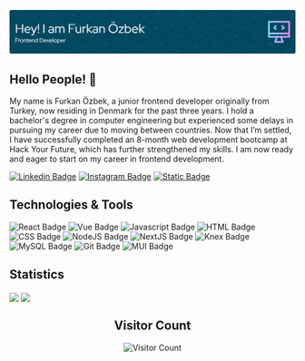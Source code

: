 ![Header](./header3.png)
## Hello People! :wave: 

My name is Furkan Özbek, a junior frontend developer originally from Turkey, now residing in Denmark for the past three years. I hold a bachelor's degree in computer engineering but experienced some delays in pursuing my career due to moving between countries. Now that I’m settled, I have successfully completed an 8-month web development bootcamp at Hack Your Future, which has further strengthened my skills. I am now ready and eager to start on my career in frontend development.

[![Linkedin Badge](https://img.shields.io/badge/LinkedIn-0077B5?style=for-the-badge&logo=linkedin&logoColor=white)](https://www.linkedin.com/in/furkan-%C3%B6zbek-151926127/)
[![Instagram Badge](https://img.shields.io/badge/Instagram-E4405F?style=for-the-badge&logo=instagram&logoColor=white)](https://www.instagram.com/fu.ozbek/)
[![Static Badge](https://img.shields.io/badge/My%20own%20website-02b2a0?style=for-the-badge&logo=web&logoColor=white)](https://www.furkanozbek.dk)  



## Technologies & Tools  
![React Badge](https://img.shields.io/badge/React-61DAFB.svg?style=for-the-badge&logo=React&logoColor=black)
![Vue Badge](https://img.shields.io/badge/Vue.js-4FC08D.svg?style=for-the-badge&logo=vuedotjs&logoColor=white)
![Javascript Badge](https://img.shields.io/badge/JavaScript-F7DF1E.svg?style=for-the-badge&logo=JavaScript&logoColor=black)
![HTML Badge](https://img.shields.io/badge/HTML5-E34F26.svg?style=for-the-badge&logo=HTML5&logoColor=white)
![CSS Badge](https://img.shields.io/badge/CSS-563d7c?&style=for-the-badge&logo=css3&logoColor=white)
![NodeJS Badge](https://img.shields.io/badge/Node.js-5FA04E.svg?style=for-the-badge&logo=nodedotjs&logoColor=white)
![NextJS Badge](https://img.shields.io/badge/Next.js-000000.svg?style=for-the-badge&logo=nextdotjs&logoColor=white)
![Knex Badge](https://img.shields.io/badge/Knex.js-D26B38.svg?style=for-the-badge&logo=knexdotjs&logoColor=white)
![MySQL Badge](https://img.shields.io/badge/MySQL-4479A1.svg?style=for-the-badge&logo=MySQL&logoColor=white)
![Git Badge](https://img.shields.io/badge/Git-F05032.svg?style=for-the-badge&logo=Git&logoColor=white)
![MUI Badge](https://img.shields.io/badge/MUI-007FFF.svg?style=for-the-badge&logo=MUI&logoColor=white)

## Statistics  
<a> <img height=200 align="center" src="https://github-readme-stats.vercel.app/api?username=FurkannOzbek&layout=Compact&show_icons=true&theme=tokyonight&card_width=320"/></a>
<a><img height=200 align="center" src="https://github-readme-stats.vercel.app/api/top-langs/?username=FurkannOzbek&show_icons=true&layout=compact&theme=tokyonight&exclude_repo=ozenevdesaglik,hackyourfuturelessonex&card_width=320"/></a>  
<h2 align="center">Visitor Count</h2>

<p align="center">
  <img src="https://profile-counter.glitch.me/{FurkannOzbek}/count.svg" alt="Visitor Count">
</p>





<!--
**FurkannOzbek/FurkannOzbek** is a ✨ _special_ ✨ repository because its `README.md` (this file) appears on your GitHub profile.

Here are some ideas to get you started:

- 🔭 I’m currently working on ...
- 🌱 I’m currently learning ...
- 👯 I’m looking to collaborate on ...
- 🤔 I’m looking for help with ...
- 💬 Ask me about ...
- 📫 How to reach me: ...
- 😄 Pronouns: ...
- ⚡ Fun fact: ...
-->
